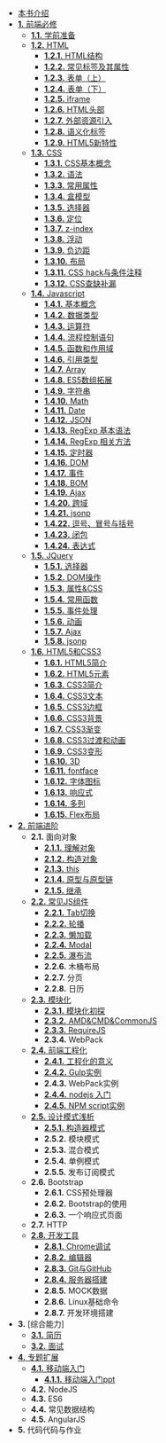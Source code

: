 *   [本书介绍](./index.md)
*   [**1.** 前端必修](./前端基础/index.md)
    *  [**1.1.** 学前准备](./前端基础/学前准备/index.md)
    *   [**1.2.** HTML](./前端基础/HTML/index.md)
        *   [**1.2.1.** HTML结构](./前端基础/HTML/HTML结构.md)
        *   [**1.2.2.** 常见标签及其属性](./前端基础/HTML/标签及属性.md)
        *   [**1.2.3.** 表单（上）](./前端基础/HTML/表单上.md)
        *   [**1.2.4.** 表单（下）](./前端基础/HTML/表单下.md)
        *   [**1.2.5.** iframe](./前端基础/HTML/iframe.md)
        *   [**1.2.6.** HTML头部](./前端基础/HTML/HTML头部.md)
        *   [**1.2.7.** 外部资源引入](./前端基础/HTML/外部资源.md)
        *   [**1.2.8.** 语义化标签](./前端基础/HTML/语义化标签.md)
        *   [**1.2.9.** HTML5新特性](./前端基础/HTML/HTML5新特性.md)
    *   [**1.3.** CSS](./前端基础/CSS/index.md)
        *   [**1.3.1.** CSS基本概念](./前端基础/CSS/css.md)
        *   [**1.3.2.** 语法](./前端基础/CSS/语法.md)
        *   [**1.3.3.** 常用属性](./前端基础/CSS/常用属性.md)
        *   [**1.3.4.** 盒模型](./前端基础/CSS/盒模型.md)
        *   [**1.3.5.** 选择器](./前端基础/CSS/CSS选择器.md)
        *   [**1.3.6.** 定位](./前端基础/CSS/定位.md)
        *   [**1.3.7.** z-index](http:/www.cnblogs.com/dolphinX/p/3262469.md)
        *   [**1.3.8.** 浮动](./前端基础/CSS/浮动.md)
        *   [**1.3.9.** 负边距](./前端基础/CSS/负边距.md)
        *   [**1.3.10.** 布局](./前端基础/CSS/布局.md)
        *   [**1.3.11.** CSS hack与条件注释](./前端基础/CSS/条件注释和CSShack.md)
        *   [**1.3.12.** CSS查缺补漏](./前端基础/CSS/css查缺补漏.md)
    *   [**1.4.** Javascript](./前端基础/Javascript/index.md)
        *   [**1.4.1.** 基本概念](./前端基础/Javascript/基础概念.md)
        *   [**1.4.2.** 数据类型](./前端基础/Javascript/数据类型.md)
        *   [**1.4.3.** 运算符](./前端基础/Javascript/运算符.md)
        *   [**1.4.4.** 流程控制语句](./前端基础/Javascript/语句.md)
        *   [**1.4.5.** 函数和作用域](./前端基础/Javascript/函数和作用域.md)
        *   [**1.4.6.** 引用类型](./前端基础/Javascript/引用类型.md)
        *   [**1.4.7.** Array](./前端基础/Javascript/数组.md)
        *   [**1.4.8.** ES5数组拓展](./前端基础/Javascript/es5array.md)
        *   [**1.4.9.** 字符串](./前端基础/Javascript/字符串.md)
        *   [**1.4.10.** Math](./前端基础/Javascript/math.md)
        *   [**1.4.11.** Date](./前端基础/Javascript/date.md)
        *   [**1.4.12.** JSON](./前端基础/Javascript/json.md)
        *   [**1.4.13.** RegExp 基本语法](./前端基础/Javascript/正则基本语法.md)
        *   [**1.4.14.** RegExp 相关方法](./前端基础/Javascript/正则相关方法.md)
        *   [**1.4.15.** 定时器](./前端基础/Javascript/定时器.md)
        *   [**1.4.16.** DOM](./前端基础/Javascript/dom.md)
        *   [**1.4.17.** 事件](./前端基础/Javascript/event.md)
        *   [**1.4.18.** BOM](./前端基础/Javascript/bom.md)
        *   [**1.4.19.** Ajax](./前端基础/Javascript/ajax.md)
        *   [**1.4.20.** 跨域](./前端基础/Javascript/跨域.md)
        *   [**1.4.21.** jsonp](./前端基础/Javascript/jsonp.md)
        *   [**1.4.22.** 逗号、冒号与括号](./前端基础/Javascript/逗号、冒号与括号.md)
        *   [**1.4.23.** 闭包](./前端基础/Javascript/闭包.md)
        *   [**1.4.24.** 表达式](./前端基础/Javascript/表达式.md)
    *   [**1.5.** JQuery](./前端基础/JQuery/index.md)
        *   [**1.5.1.** 选择器](./前端基础/JQuery/获取元素.md)
        *   [**1.5.2.** DOM操作](./前端基础/JQuery/DOM操作.md)
        *   [**1.5.3.** 属性&CSS](./前端基础/JQuery/属性&CSS.md)
        *   [**1.5.4.** 常用函数](./前端基础/JQuery/核心方法.md)
        *   [**1.5.5.** 事件处理](./前端基础/JQuery/事件.md)
        *   [**1.5.6.** 动画](./前端基础/JQuery/动画.md)
        *   [**1.5.7.** Ajax](./前端基础/JQuery/ajax.md)
        *   [**1.5.8.** jsonp](./前端基础/JQuery/jsonp.md)
    *   [**1.6.** HTML5和CSS3](./前端进阶/HTML5和CSS3/index.md)
        *   [**1.6.1.** HTML5简介](./前端进阶/HTML5和CSS3/h5.md)
        *   [**1.6.2.** HTML5元素](./前端进阶/HTML5和CSS3/elements.md)
        *   [**1.6.3.** CSS3简介](./前端进阶/HTML5和CSS3/css3.md)
        *   [**1.6.4.** CSS3文本](./前端进阶/HTML5和CSS3/text.md)
        *   [**1.6.5.** CSS3边框](./前端进阶/HTML5和CSS3/border.md)
        *   [**1.6.6.** CSS3背景](./前端进阶/HTML5和CSS3/background.md)
        *   [**1.6.7.** CSS3渐变](./前端进阶/HTML5和CSS3/gradient.md)
        *   [**1.6.8.** CSS3过渡和动画](./前端进阶/HTML5和CSS3/过渡和动画.md)
        *   [**1.6.9.** CSS3变形](./前端进阶/HTML5和CSS3/变形.md)
        *   [**1.6.10.** 3D](./前端进阶/HTML5和CSS3/3d.md)
        *   [**1.6.11.** fontface](./前端进阶/HTML5和CSS3/font-face.md)
        *   [**1.6.12.** 字体图标](./前端进阶/HTML5和CSS3/iconfont.md)
        *   [**1.6.13.** 响应式](./前端进阶/HTML5和CSS3/media_query.md)
        *   [**1.6.14.** 多列](./前端进阶/HTML5和CSS3/column.md)
        *   [**1.6.15.** Flex布局](./前端进阶/HTML5和CSS3/flex.md)
*   [**2.** 前端进阶](./前端进阶/index.md)
    *   <span>**2.1.** 面向对象</span>
        *   [**2.1.1.** 理解对象](./前端进阶/面向对象/理解对象.md)
        *   [**2.1.2.** 构造对象](./前端进阶/面向对象/构造对象.md)
        *   [**2.1.3.** this](./前端进阶/面向对象/this.md)
        *   [**2.1.4.** 原型与原型链](./前端进阶/面向对象/原型与原型链.md)
        *   [**2.1.5.** 继承](./前端进阶/面向对象/继承.md)
    *   [**2.2.** 常见JS组件](./前端进阶/常用组件/index.md)
        *   [**2.2.1.** Tab切换](./前端进阶/常用组件/Tab切换组件.md)
        *   [**2.2.2.** 轮播](./前端进阶/常用组件/轮播组件.md)
        *   [**2.2.3.** 懒加载](./前端进阶/常用组件/懒加载组件.md)
        *   [**2.2.4.** Modal](./前端进阶/常用组件/Dialog组件.md)
        *   [**2.2.5.** 瀑布流](./前端进阶/常用组件/瀑布流组件.md)
        *   <span>**2.2.6.** 木桶布局</span>
        *   <span>**2.2.7.** 分页</span>
        *   <span>**2.2.8.** 日历</span>
    *   [**2.3.** 模块化](./前端进阶/模块化/index.md)
        *   [**2.3.1.** 模块化初探](./前端进阶/模块化/模块化.md)
        *   [**2.3.2.** AMD&CMD&CommonJS](./前端进阶/模块化/AMD与CMD规范.md)
        *   [**2.3.3.** RequireJS](./前端进阶/模块化/RequireJS.md)
        *   <span>**2.3.4.** WebPack</span>
    *   [**2.4.** 前端工程化](./前端进阶/前端工程化/index.md)
        *   [**2.4.1.** 工程化的意义](./前端进阶/前端工程化/工程化的意义.md)
        *   [**2.4.2.** Gulp实例](./前端进阶/前端工程化/Gulp介绍.md)
        *   <span>**2.4.3.** WebPack实例</span>
        *   [**2.4.4.** nodejs 入门](./前端进阶/前端工程化/npm的使用.md)
        *   [**2.4.5.** NPM script实例](./前端进阶/前端工程化/npmscripts.md)
    *   [**2.5.** 设计模式浅析](./前端进阶/设计模式与组件化/index.md)
        *   [**2.5.1.** 构造器模式](./前端进阶/设计模式与组件化/常见设计模式.md)
        *   <span>**2.5.2.** 模块模式</span>
        *   <span>**2.5.3.** 混合模式</span>
        *   <span>**2.5.4.** 单例模式</span>
        *   <span>**2.5.5.** 发布订阅模式</span>
    *   <span>**2.6.** Bootstrap</span>
        *   <span>**2.6.1.** CSS预处理器</span>
        *   <span>**2.6.2.** Bootstrap的使用</span>
        *   <span>**2.6.3.** 一个响应式页面</span>
    *   <span>**2.7.** HTTP</span>
    *   [**2.8.** 开发工具](./前端基础/开发工具/index.md)
        *   [**2.8.1.** Chrome调试](./前端基础/开发工具/Chrome调试.md)
        *   [**2.8.2.** 编辑器](./前端基础/开发工具/编辑器.md)
        *   [**2.8.3.** Git与GitHub](./前端基础/开发工具/Git与GitHub.md)
        *   [**2.8.4.** 服务器搭建](./前端基础/开发工具/服务器搭建.md)
        *   <span>**2.8.5.** MOCK数据</span>
        *   <span>**2.8.6.** Linux基础命令</span>
        *   <span>**2.8.7.** 开发环境搭建</span>
*   <span>**3.** [综合能力]</span>
    *   [**3.1.** 简历](./综合能力/www/简历.md)
    *   [**3.2.** 面试](./综合能力/www/面试.md)
*   [**4.** 专题扩展](./专题扩展/index.md)
    *   [**4.1.** 移动端入门](./前端进阶/移动端/移动端开发介绍.md)
        *   [**4.1.1.** 移动端入门ppt](./前端进阶/移动端/www/移动端开发介绍.md)
    *   <span>**4.2.** NodeJS</span>
    *   <span>**4.3.** ES6</span>
    *   <span>**4.4.** 常见数据结构</span>
    *   <span>**4.5.** AngularJS</span>
*   <span>**5.** 代码代码与作业</span>